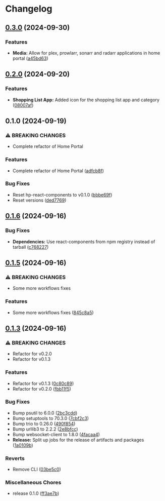 # Changelog

## [0.3.0](https://github.com/Evanlab02/HomePortal/compare/home-portal-fe-v0.2.0...home-portal-fe-v0.3.0) (2024-09-30)


### Features

* **Media:** Allow for plex, prowlarr, sonarr and radarr applications in home portal ([a45bd63](https://github.com/Evanlab02/HomePortal/commit/a45bd63560e385462acf9f21ab33e9fff9cc3313))

## [0.2.0](https://github.com/Evanlab02/HomePortal/compare/home-portal-fe-v0.1.0...home-portal-fe-v0.2.0) (2024-09-20)


### Features

* **Shopping List App:** Added icon for the shopping list app and category ([08007af](https://github.com/Evanlab02/HomePortal/commit/08007afd9f0d3eff24987d826174f1964f257fb5))

## 0.1.0 (2024-09-19)


### ⚠ BREAKING CHANGES

* Complete refactor of Home Portal

### Features

* Complete refactor of Home Portal ([adfcb8f](https://github.com/Evanlab02/HomePortal/commit/adfcb8fc5c2c8f62b673df5c8163304ecbb3b053))


### Bug Fixes

* Reset hp-react-components to v0.1.0 ([bbbe69f](https://github.com/Evanlab02/HomePortal/commit/bbbe69ffdf7f58e2c62f1b19de010abef25981d8))
* Reset versions ([ded7769](https://github.com/Evanlab02/HomePortal/commit/ded776986038552dd2d7e0bbcf839be4896377ad))

## [0.1.6](https://github.com/Evanlab02/HomePortal/compare/home-portal-fe-v0.1.5...home-portal-fe-v0.1.6) (2024-09-16)


### Bug Fixes

* **Dependencies:** Use react-components from npm registry instead of tarball ([c768227](https://github.com/Evanlab02/HomePortal/commit/c768227b541e0b57491b7486e537f9dd64423e28))

## [0.1.5](https://github.com/Evanlab02/HomePortal/compare/home-portal-fe-v0.1.3...home-portal-fe-v0.1.5) (2024-09-16)


### ⚠ BREAKING CHANGES

* Some more workflows fixes

### Features

* Some more workflows fixes ([845c8a5](https://github.com/Evanlab02/HomePortal/commit/845c8a54c8f36f82236e83edac651778c44ff48e))

## [0.1.3](https://github.com/Evanlab02/HomePortal/compare/home-portal-fe-v0.1.2...home-portal-fe-v0.1.3) (2024-09-16)


### ⚠ BREAKING CHANGES

* Refactor for v0.2.0
* Refactor for v0.1.3

### Features

* Refactor for v0.1.3 ([0c80c89](https://github.com/Evanlab02/HomePortal/commit/0c80c89b308a1a91c861e9880853d2e92ebd9fe1))
* Refactor for v0.2.0 ([fbb11f5](https://github.com/Evanlab02/HomePortal/commit/fbb11f57a8bba60dffe5a22fa11dd6edfdf1c858))


### Bug Fixes

* Bump psutil to 6.0.0 ([2bc3cdd](https://github.com/Evanlab02/HomePortal/commit/2bc3cdd2a535307cd3a4bdd1c61542695cd685d6))
* Bump setuptools to 70.3.0 ([7cbf2c3](https://github.com/Evanlab02/HomePortal/commit/7cbf2c3a68a8b573e0440e31c629fcc6f7a3984b))
* Bump trio to 0.26.0 ([490f854](https://github.com/Evanlab02/HomePortal/commit/490f854b37274bd93ea93310571736acd7164611))
* Bump urllib3 to 2.2.2 ([2e8bfcc](https://github.com/Evanlab02/HomePortal/commit/2e8bfcc58b2c09fa84bcbe9ec68166a1dc852889))
* Bump websocket-client to 1.8.0 ([4facaa4](https://github.com/Evanlab02/HomePortal/commit/4facaa498b0fd3910a07bfe6adba3747a5e303f6))
* **Release:** Split up jobs for the release of artifacts and packages ([1a0109b](https://github.com/Evanlab02/HomePortal/commit/1a0109ba11fa9796dfcf0c125b5b4fce349e7eb2))


### Reverts

* Remove CLI ([03be5c0](https://github.com/Evanlab02/HomePortal/commit/03be5c08bce08f7ff48fc88b4b5558061f0cb754))


### Miscellaneous Chores

* release 0.1.0 ([ff3ae7b](https://github.com/Evanlab02/HomePortal/commit/ff3ae7ba742ca5727ed53d4fcca6a1af8367eb57))

